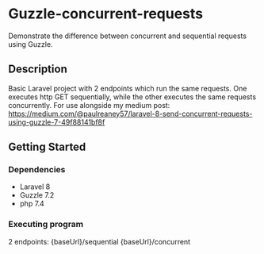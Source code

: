 # Guzzle-concurrent-requests

Demonstrate the difference between concurrent and sequential requests using Guzzle.

## Description

Basic Laravel project with 2 endpoints which run the same requests. One executes http GET sequentially, while the other executes the same requests concurrently. For use alongside my medium post: https://medium.com/@paulreaney57/laravel-8-send-concurrent-requests-using-guzzle-7-49f88141bf8f

## Getting Started

### Dependencies

- Laravel 8
- Guzzle 7.2
- php 7.4


### Executing program

2 endpoints:
{baseUrl}/sequential
{baseUrl}/concurrent

